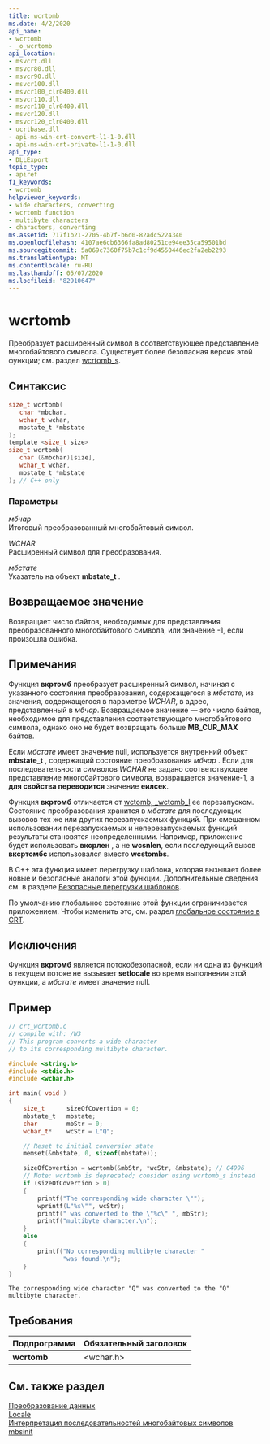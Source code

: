 ```yaml
---
title: wcrtomb
ms.date: 4/2/2020
api_name:
- wcrtomb
- _o_wcrtomb
api_location:
- msvcrt.dll
- msvcr80.dll
- msvcr90.dll
- msvcr100.dll
- msvcr100_clr0400.dll
- msvcr110.dll
- msvcr110_clr0400.dll
- msvcr120.dll
- msvcr120_clr0400.dll
- ucrtbase.dll
- api-ms-win-crt-convert-l1-1-0.dll
- api-ms-win-crt-private-l1-1-0.dll
api_type:
- DLLExport
topic_type:
- apiref
f1_keywords:
- wcrtomb
helpviewer_keywords:
- wide characters, converting
- wcrtomb function
- multibyte characters
- characters, converting
ms.assetid: 717f1b21-2705-4b7f-b6d0-82adc5224340
ms.openlocfilehash: 4107ae6cb6366fa8ad80251ce94ee35ca59501bd
ms.sourcegitcommit: 5a069c7360f75b7c1cf9d4550446ec2fa2eb2293
ms.translationtype: MT
ms.contentlocale: ru-RU
ms.lasthandoff: 05/07/2020
ms.locfileid: "82910647"
---
```

# <a name="wcrtomb"></a>wcrtomb

Преобразует расширенный символ в соответствующее представление многобайтового символа. Существует более безопасная версия этой функции; см. раздел [wcrtomb_s](wcrtomb-s.md).

## <a name="syntax"></a>Синтаксис

```C
size_t wcrtomb(
   char *mbchar,
   wchar_t wchar,
   mbstate_t *mbstate
);
template <size_t size>
size_t wcrtomb(
   char (&mbchar)[size],
   wchar_t wchar,
   mbstate_t *mbstate
); // C++ only
```

### <a name="parameters"></a>Параметры

*мбчар*<br/>
Итоговый преобразованный многобайтовый символ.

*WCHAR*<br/>
Расширенный символ для преобразования.

*мбстате*<br/>
Указатель на объект **mbstate_t** .

## <a name="return-value"></a>Возвращаемое значение

Возвращает число байтов, необходимых для представления преобразованного многобайтового символа, или значение -1, если произошла ошибка.

## <a name="remarks"></a>Примечания

Функция **вкртомб** преобразует расширенный символ, начиная с указанного состояния преобразования, содержащегося в *мбстате*, из значения, содержащегося в параметре *WCHAR*, в адрес, представленный в *мбчар*. Возвращаемое значение — это число байтов, необходимое для представления соответствующего многобайтового символа, однако оно не будет возвращать больше **MB_CUR_MAX** байтов.

Если *мбстате* имеет значение null, используется внутренний объект **mbstate_t** , содержащий состояние преобразования *мбчар* . Если для последовательности символов *WCHAR* не задано соответствующее представление многобайтового символа, возвращается значение-1, а **для свойства переводится** значение **еилсек**.

Функция **вкртомб** отличается от [wctomb, _wctomb_l](wctomb-wctomb-l.md) ее перезапуском. Состояние преобразования хранится в *мбстате* для последующих вызовов тех же или других перезапускаемых функций. При смешанном использовании перезапускаемых и неперезапускаемых функций результаты становятся неопределенными. Например, приложение будет использовать **вксрлен** , а не **wcsnlen**, если последующий вызов **вксртомбс** использовался вместо **wcstombs**.

В C++ эта функция имеет перегрузку шаблона, которая вызывает более новые и безопасные аналоги этой функции. Дополнительные сведения см. в разделе [Безопасные перегрузки шаблонов](../../c-runtime-library/secure-template-overloads.md).

По умолчанию глобальное состояние этой функции ограничивается приложением. Чтобы изменить это, см. раздел [глобальное состояние в CRT](../global-state.md).

## <a name="exceptions"></a>Исключения

Функция **вкртомб** является потокобезопасной, если ни одна из функций в текущем потоке не вызывает **setlocale** во время выполнения этой функции, а *мбстате* имеет значение null.

## <a name="example"></a>Пример

```C
// crt_wcrtomb.c
// compile with: /W3
// This program converts a wide character
// to its corresponding multibyte character.

#include <string.h>
#include <stdio.h>
#include <wchar.h>

int main( void )
{
    size_t      sizeOfCovertion = 0;
    mbstate_t   mbstate;
    char        mbStr = 0;
    wchar_t*    wcStr = L"Q";

    // Reset to initial conversion state
    memset(&mbstate, 0, sizeof(mbstate));

    sizeOfCovertion = wcrtomb(&mbStr, *wcStr, &mbstate); // C4996
    // Note: wcrtomb is deprecated; consider using wcrtomb_s instead
    if (sizeOfCovertion > 0)
    {
        printf("The corresponding wide character \"");
        wprintf(L"%s\"", wcStr);
        printf(" was converted to the \"%c\" ", mbStr);
        printf("multibyte character.\n");
    }
    else
    {
        printf("No corresponding multibyte character "
               "was found.\n");
    }
}
```

```Output
The corresponding wide character "Q" was converted to the "Q" multibyte character.
```

## <a name="requirements"></a>Требования

|Подпрограмма|Обязательный заголовок|
|-------------|---------------------|
|**wcrtomb**|\<wchar.h>|

## <a name="see-also"></a>См. также раздел

[Преобразование данных](../../c-runtime-library/data-conversion.md)<br/>
[Locale](../../c-runtime-library/locale.md)<br/>
[Интерпретация последовательностей многобайтовых символов](../../c-runtime-library/interpretation-of-multibyte-character-sequences.md)<br/>
[mbsinit](mbsinit.md)<br/>
